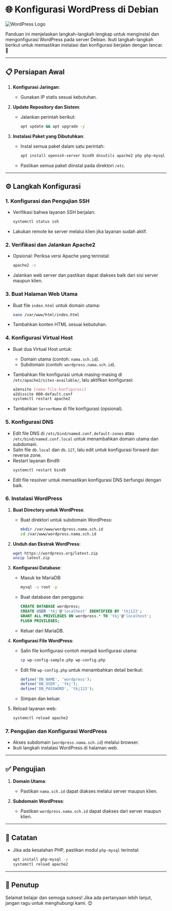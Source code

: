 # 🌐 Konfigurasi WordPress di Debian

![WordPress Logo](https://upload.wikimedia.org/wikipedia/commons/9/98/WordPress_blue_logo.svg)

Panduan ini menjelaskan langkah-langkah lengkap untuk menginstal dan mengonfigurasi WordPress pada server Debian. Ikuti langkah-langkah berikut untuk memastikan instalasi dan konfigurasi berjalan dengan lancar. 🚀

---

## 📋 Persiapan Awal

1. **Konfigurasi Jaringan**:
   - Gunakan IP statis sesuai kebutuhan.

2. **Update Repository dan Sistem**:
   - Jalankan perintah berikut:
     ```bash
     apt update && apt upgrade -y
     ```

3. **Instalasi Paket yang Dibutuhkan**:
   - Instal semua paket dalam satu perintah:
     ```bash
     apt install openssh-server bind9 dnsutils apache2 php php-mysql mariadb-server w3m unzip -y
     ```
   - Pastikan semua paket diinstal pada direktori `/etc`.

---

## ⚙️ Langkah Konfigurasi

### 1. Konfigurasi dan Pengujian SSH

- Verifikasi bahwa layanan SSH berjalan:
  ```bash
  systemctl status ssh
  ```
- Lakukan remote ke server melalui klien jika layanan sudah aktif.

### 2. Verifikasi dan Jalankan Apache2

- Opsional: Periksa versi Apache yang terinstal:
  ```bash
  apache2 -v
  ```
- Jalankan web server dan pastikan dapat diakses baik dari sisi server maupun klien.

### 3. Buat Halaman Web Utama

- Buat file `index.html` untuk domain utama:
  ```bash
  nano /var/www/html/index.html
  ```
- Tambahkan konten HTML sesuai kebutuhan.

### 4. Konfigurasi Virtual Host

- Buat dua Virtual Host untuk:
  - Domain utama (contoh: `nama.sch.id`).
  - Subdomain (contoh: `wordpress.nama.sch.id`).

- Tambahkan file konfigurasi untuk masing-masing di `/etc/apache2/sites-available/`, lalu aktifkan konfigurasi:
  ```bash
  a2ensite [nama-file-konfigurasi]
  a2dissite 000-default.conf
  systemctl restart apache2
  ```
- Tambahkan `ServerName` di file konfigurasi (opsional).

### 5. Konfigurasi DNS

- Edit file DNS di `/etc/bind/named.conf.default-zones` atau `/etc/bind/named.conf.local` untuk menambahkan domain utama dan subdomain.
- Salin file `db.local` dan `db.127`, lalu edit untuk konfigurasi forward dan reverse zone.
- Restart layanan Bind9:
  ```bash
  systemctl restart bind9
  ```
- Edit file resolver untuk memastikan konfigurasi DNS berfungsi dengan baik.

### 6. Instalasi WordPress

1. **Buat Directory untuk WordPress**:
   - Buat direktori untuk subdomain WordPress:
     ```bash
     mkdir /var/www/wordpress.nama.sch.id
     cd /var/www/wordpress.nama.sch.id
     ```

2. **Unduh dan Ekstrak WordPress**:
   ```bash
   wget https://wordpress.org/latest.zip
   unzip latest.zip
   ```

3. **Konfigurasi Database**:
   - Masuk ke MariaDB:
     ```bash
     mysql -u root -p
     ```
   - Buat database dan pengguna:
     ```sql
     CREATE DATABASE wordpress;
     CREATE USER 'tkj'@'localhost' IDENTIFIED BY 'tkj123';
     GRANT ALL PRIVILEGES ON wordpress.* TO 'tkj'@'localhost';
     FLUSH PRIVILEGES;
     ```
   - Keluar dari MariaDB.

4. **Konfigurasi File WordPress**:
   - Salin file konfigurasi contoh menjadi konfigurasi utama:
     ```bash
     cp wp-config-sample.php wp-config.php
     ```
   - Edit file `wp-config.php` untuk menambahkan detail berikut:
     ```php
     define('DB_NAME', 'wordpress');
     define('DB_USER', 'tkj');
     define('DB_PASSWORD', 'tkj123');
     ```
   - Simpan dan keluar.

5. Reload layanan web:
   ```bash
   systemctl reload apache2
   ```

### 7. Pengujian dan Konfigurasi WordPress

- Akses subdomain (`wordpress.nama.sch.id`) melalui browser.
- Ikuti langkah instalasi WordPress di halaman web.

---

## ✅ Pengujian

1. **Domain Utama**:
   - Pastikan `nama.sch.id` dapat diakses melalui server maupun klien.

2. **Subdomain WordPress**:
   - Pastikan `wordpress.nama.sch.id` dapat diakses dari server maupun klien.

---

## 📌 Catatan

- Jika ada kesalahan PHP, pastikan modul `php-mysql` terinstal:
  ```bash
  apt install php-mysql -y
  systemctl reload apache2
  ```

---

## 🎉 Penutup

Selamat belajar dan semoga sukses! Jika ada pertanyaan lebih lanjut, jangan ragu untuk menghubungi kami. 😊
